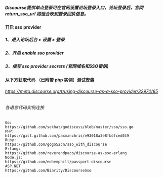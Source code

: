 ##### Discourse提供单点登录可在官网设置论坛登录入口，论坛登录后，官网return_sso_url 路径会收到登录回执信息。

#### 开启 sso provider
##### 1、进入论坛后台 > 设置 > 登录
##### 2、开启 enable sso provider
##### 3、填写 sso provider secrets (官网域名和SSO密钥)
#### 从下方获取代码 （已附带 php 实例）测试安装
###### https://meta.discourse.org/t/using-discourse-as-a-sso-provider/32974/95
###### 各语言代码实例连接
    Go:
    https://github.com/sekhat/godiscuss/blob/master/sso/sso.go 
    PHP:
    https://gist.github.com/paxmanchris/e93018a3e8fbdfced039
    Ruby:
    https://github.com/gogo52cn/sso_with_discourse
    Erlang:
    https://github.com/reverendpaco/discourse-as-sso-erlang	    
    Node.js:
    https://github.com/edhemphill/passport-discourse
    ASP.NET 
    https://github.com/Biarity/DiscourseSso
